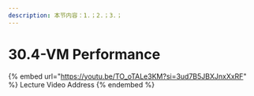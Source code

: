 ```yaml
---
description: 本节内容：1.；2.；3.；
---
```


# 30.4-VM Performance

{% embed url="https://youtu.be/TO_oTALe3KM?si=3ud7B5JBXJnxXxRF" %}
Lecture Video Address
{% endembed %}
